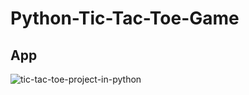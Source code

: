 # Python-Tic-Tac-Toe-Game
## App

![tic-tac-toe-project-in-python](https://user-images.githubusercontent.com/20369800/101267819-2a02c480-3783-11eb-8489-b2e25502c069.gif)
